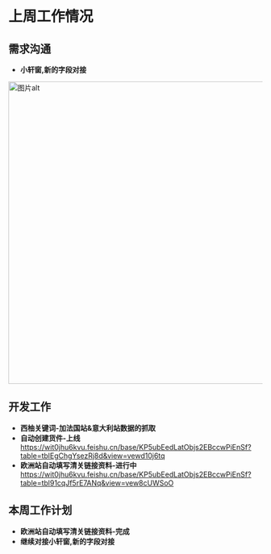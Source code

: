 # 上周工作情况
## **需求沟通**
- **小轩窗,新的字段对接**

<img src="https://github.com/judokin/rpa_tools/blob/main/weekly_report/img/2025-10-28_101427_919.png" alt="图片alt" width="600" />

## **开发工作**
- **西柚关键词-加法国站&意大利站数据的抓取**
- **自动创建货件-上线**
https://wit0jhu6kvu.feishu.cn/base/KP5ubEedLatObjs2EBccwPiEnSf?table=tblEgChgYsezRj8d&view=vewd10j6tq
- **欧洲站自动填写清关链接资料-进行中**
https://wit0jhu6kvu.feishu.cn/base/KP5ubEedLatObjs2EBccwPiEnSf?table=tbl91cqJf5rE7ANq&view=vew8cUWSoO

## **本周工作计划**

- **欧洲站自动填写清关链接资料-完成**
- **继续对接小轩窗,新的字段对接**
